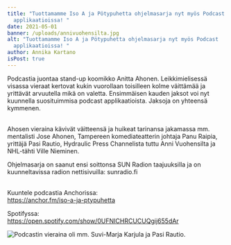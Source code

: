 ```yaml
---
title: "Tuottamamme Iso A ja Pötypuhetta ohjelmasarja nyt myös Podcast
  applikaatioissa! "
date: 2021-05-01
banner: /uploads/annivuohensilta.jpg
alt: "Tuottamamme Iso A ja Pötypuhetta ohjelmasarja nyt myös Podcast
  applikaatioissa! "
author: Annika Kartano
isPost: true
---
```

Podcastia juontaa stand-up koomikko Anitta Ahonen. Leikkimielisessä visassa vieraat kertovat kukin vuorollaan toisilleen kolme väittämää ja yrittävät arvuutella mikä on valetta. Ensimmäisen kauden jaksot voi nyt kuunnella suosituimmisa podcast applikaatioista. Jaksoja on yhteensä kymmenen. 

\
Ahosen vieraina kävivät väitteensä ja huikeat tarinansa jakamassa mm. mentalisti Jose Ahonen, Tampereen komediateatterin johtaja Panu Raipia, yrittäjä Pasi Rautio, Hydraulic Press Channelista tuttu Anni Vuohensilta ja NHL-tähti Ville Nieminen. 

Ohjelmasarja on saanut ensi soittonsa SUN Radion taajuuksilla ja on kuunneltavissa radion nettisivuilla: sunradio.fi

\
Kuuntele podcastia Anchorissa: \
https://anchor.fm/iso-a-ja-ptypuhetta

Spotifyssa: \
https://open.spotify.com/show/0UFNICHRCUCUQgij655dAr



![Podcastin vieraina oli mm. Suvi-Marja Karjula ja Pasi Rautio.](/uploads/suvimariakarjula-pasirautio.jpg "Podcastin vieraina oli mm. Suvi-Marja Karjula ja Pasi Rautio.")
